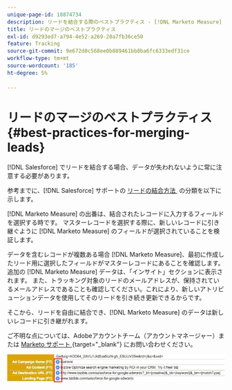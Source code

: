 ```yaml
---
unique-page-id: 18874734
description: リードを結合する際のベストプラクティス - [!DNL Marketo Measure]
title: リードのマージのベストプラクティス
exl-id: d9293ed7-a794-4e52-a269-20a7fb36ce50
feature: Tracking
source-git-commit: 9e672d0c568ee0b889461bb8ba6fc6333edf31ce
workflow-type: tm+mt
source-wordcount: '185'
ht-degree: 5%

---
```


# リードのマージのベストプラクティス {#best-practices-for-merging-leads}

[!DNL Salesforce] でリードを結合する場合、データが失われないように常に注意する必要があります。

参考までに、[!DNL Salesforce] サポートの [&#x200B; リードの結合方法 &#x200B;](https://help.salesforce.com/s/articleView?id=leads_merge.htm&language=en_US&type=5) の分類を以下に示します。

[!DNL Marketo Measure] の出番は、結合されたレコードに入力するフィールドを選択する時です。 マスターレコードを選択する際に、新しいレコードに引き継ぐように [!DNL Marketo Measure] のフィールドが選択されていることを検証します。

データを含むレコードが複数ある場合 [!DNL Marketo Measure]、最初に作成したリード用に選択したフィールドがマスターレコードにあることを確認します。 追加の [!DNL Marketo Measure] データは、「インサイト」セクションに表示されます。 また、トラッキング対象のリードのメールアドレスが、保持されているメールアドレスであることも確認してください。これにより、新しいアトリビューションデータを使用してそのリードを引き続き更新できるからです。

そこから、リードを自由に結合でき、[!DNL Marketo Measure] のデータは新しいレコードに引き継がれます。

ご不明な点については、Adobeアカウントチーム（アカウントマネージャー）または [Marketo サポート &#x200B;](https://nation.marketo.com/t5/support/ct-p/Support){target="_blank"} にお問い合わせください。

![](assets/1.jpg)
